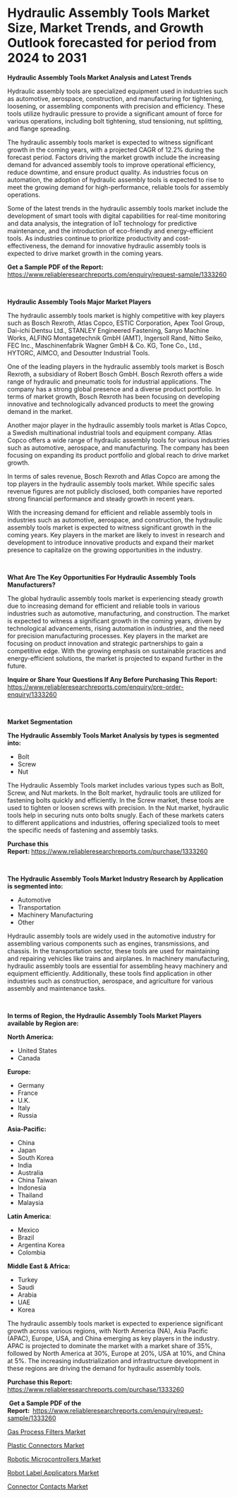 <p><h1>Hydraulic Assembly Tools Market Size, Market Trends, and Growth Outlook forecasted for period from 2024 to 2031</h1></p><p><strong>Hydraulic Assembly Tools Market Analysis and Latest Trends</strong></p>
<p><p>Hydraulic assembly tools are specialized equipment used in industries such as automotive, aerospace, construction, and manufacturing for tightening, loosening, or assembling components with precision and efficiency. These tools utilize hydraulic pressure to provide a significant amount of force for various operations, including bolt tightening, stud tensioning, nut splitting, and flange spreading.</p><p>The hydraulic assembly tools market is expected to witness significant growth in the coming years, with a projected CAGR of 12.2% during the forecast period. Factors driving the market growth include the increasing demand for advanced assembly tools to improve operational efficiency, reduce downtime, and ensure product quality. As industries focus on automation, the adoption of hydraulic assembly tools is expected to rise to meet the growing demand for high-performance, reliable tools for assembly operations.</p><p>Some of the latest trends in the hydraulic assembly tools market include the development of smart tools with digital capabilities for real-time monitoring and data analysis, the integration of IoT technology for predictive maintenance, and the introduction of eco-friendly and energy-efficient tools. As industries continue to prioritize productivity and cost-effectiveness, the demand for innovative hydraulic assembly tools is expected to drive market growth in the coming years.</p></p>
<p><strong>Get a Sample PDF of the Report:&nbsp;</strong> <a href="https://www.reliableresearchreports.com/enquiry/request-sample/1333260">https://www.reliableresearchreports.com/enquiry/request-sample/1333260</a></p>
<p>&nbsp;</p>
<p><strong>Hydraulic Assembly Tools Major Market Players</strong></p>
<p><p>The hydraulic assembly tools market is highly competitive with key players such as Bosch Rexroth, Atlas Copco, ESTIC Corporation, Apex Tool Group, Dai-ichi Dentsu Ltd., STANLEY Engineered Fastening, Sanyo Machine Works, ALFING Montagetechnik GmbH (AMT), Ingersoll Rand, Nitto Seiko, FEC Inc., Maschinenfabrik Wagner GmbH & Co. KG, Tone Co., Ltd., HYTORC, AIMCO, and Desoutter Industrial Tools.</p><p>One of the leading players in the hydraulic assembly tools market is Bosch Rexroth, a subsidiary of Robert Bosch GmbH. Bosch Rexroth offers a wide range of hydraulic and pneumatic tools for industrial applications. The company has a strong global presence and a diverse product portfolio. In terms of market growth, Bosch Rexroth has been focusing on developing innovative and technologically advanced products to meet the growing demand in the market.</p><p>Another major player in the hydraulic assembly tools market is Atlas Copco, a Swedish multinational industrial tools and equipment company. Atlas Copco offers a wide range of hydraulic assembly tools for various industries such as automotive, aerospace, and manufacturing. The company has been focusing on expanding its product portfolio and global reach to drive market growth.</p><p>In terms of sales revenue, Bosch Rexroth and Atlas Copco are among the top players in the hydraulic assembly tools market. While specific sales revenue figures are not publicly disclosed, both companies have reported strong financial performance and steady growth in recent years.</p><p>With the increasing demand for efficient and reliable assembly tools in industries such as automotive, aerospace, and construction, the hydraulic assembly tools market is expected to witness significant growth in the coming years. Key players in the market are likely to invest in research and development to introduce innovative products and expand their market presence to capitalize on the growing opportunities in the industry.</p></p>
<p>&nbsp;</p>
<p><strong>What Are The Key Opportunities For Hydraulic Assembly Tools Manufacturers?</strong></p>
<p><p>The global hydraulic assembly tools market is experiencing steady growth due to increasing demand for efficient and reliable tools in various industries such as automotive, manufacturing, and construction. The market is expected to witness a significant growth in the coming years, driven by technological advancements, rising automation in industries, and the need for precision manufacturing processes. Key players in the market are focusing on product innovation and strategic partnerships to gain a competitive edge. With the growing emphasis on sustainable practices and energy-efficient solutions, the market is projected to expand further in the future.</p></p>
<p><strong>Inquire or Share Your Questions If Any Before Purchasing This Report:</strong> <a href="https://www.reliableresearchreports.com/enquiry/pre-order-enquiry/1333260">https://www.reliableresearchreports.com/enquiry/pre-order-enquiry/1333260</a></p>
<p>&nbsp;</p>
<p><strong>Market Segmentation</strong></p>
<p><strong>The Hydraulic Assembly Tools Market Analysis by types is segmented into:</strong></p>
<p><ul><li>Bolt</li><li>Screw</li><li>Nut</li></ul></p>
<p><p>The Hydraulic Assembly Tools market includes various types such as Bolt, Screw, and Nut markets. In the Bolt market, hydraulic tools are utilized for fastening bolts quickly and efficiently. In the Screw market, these tools are used to tighten or loosen screws with precision. In the Nut market, hydraulic tools help in securing nuts onto bolts snugly. Each of these markets caters to different applications and industries, offering specialized tools to meet the specific needs of fastening and assembly tasks.</p></p>
<p><strong>Purchase this Report:&nbsp;</strong><a href="https://www.reliableresearchreports.com/purchase/1333260">https://www.reliableresearchreports.com/purchase/1333260</a></p>
<p>&nbsp;</p>
<p><strong>The Hydraulic Assembly Tools Market Industry Research by Application is segmented into:</strong></p>
<p><ul><li>Automotive</li><li>Transportation</li><li>Machinery Manufacturing</li><li>Other</li></ul></p>
<p><p>Hydraulic assembly tools are widely used in the automotive industry for assembling various components such as engines, transmissions, and chassis. In the transportation sector, these tools are used for maintaining and repairing vehicles like trains and airplanes. In machinery manufacturing, hydraulic assembly tools are essential for assembling heavy machinery and equipment efficiently. Additionally, these tools find application in other industries such as construction, aerospace, and agriculture for various assembly and maintenance tasks.</p></p>
<p>&nbsp;</p>
<p><strong>In terms of Region, the Hydraulic Assembly Tools Market Players available by Region are:</strong></p>
<p>
    <p> <strong> North America: </strong>
        <ul>
            <li>United States</li>
            <li>Canada</li>
        </ul>
        </p> 
    <p> <strong> Europe: </strong>
        <ul>
            <li>Germany</li>
            <li>France</li>
            <li>U.K.</li>
            <li>Italy</li>
            <li>Russia</li>
        </ul>
        </p> 
    <p> <strong> Asia-Pacific: </strong>
        <ul>
            <li>China</li>
            <li>Japan</li>
            <li>South Korea</li>
            <li>India</li>
            <li>Australia</li>
            <li>China Taiwan</li>
            <li>Indonesia</li>
            <li>Thailand</li>
            <li>Malaysia</li>
        </ul>
        </p> 
    <p> <strong> Latin America: </strong>
        <ul>
            <li>Mexico</li>
            <li>Brazil</li>
            <li>Argentina Korea</li>
            <li>Colombia</li>
        </ul>
        </p> 
    <p> <strong> Middle East & Africa: </strong>
        <ul>
            <li>Turkey</li>
            <li>Saudi</li>
            <li>Arabia</li>
            <li>UAE</li>
            <li>Korea</li>
        </ul>
    </p>
    </p>
<p><p>The hydraulic assembly tools market is expected to experience significant growth across various regions, with North America (NA), Asia Pacific (APAC), Europe, USA, and China emerging as key players in the industry. APAC is projected to dominate the market with a market share of 35%, followed by North America at 30%, Europe at 20%, USA at 10%, and China at 5%. The increasing industrialization and infrastructure development in these regions are driving the demand for hydraulic assembly tools.</p></p>
<p><strong>Purchase this Report: </strong><a href="https://www.reliableresearchreports.com/purchase/1333260">https://www.reliableresearchreports.com/purchase/1333260</a></p>
<p>&nbsp;<strong>Get a Sample PDF of the Report:&nbsp;&nbsp;</strong><a href="https://www.reliableresearchreports.com/enquiry/request-sample/1333260">https://www.reliableresearchreports.com/enquiry/request-sample/1333260</a></p>
<p><strong></strong></p>
<p><p><a href="https://github.com/PeterParrish5/Market-Research-Report-List-3/blob/main/gas-process-filters-market.md">Gas Process Filters Market</a></p><p><a href="https://medium.com/p/f17b69596799/edit">Plastic Connectors Market</a></p><p><a href="https://medium.com/p/85c88c1b4591/edit">Robotic Microcontrollers Market</a></p><p><a href="https://github.com/Whitneyboyettebo9kiw7yr13/Market-Research-Report-List-1/blob/main/robot-label-applicators-market.md">Robot Label Applicators Market</a></p><p><a href="https://medium.com/p/bd6e5c12e105/edit">Connector Contacts Market</a></p></p>
